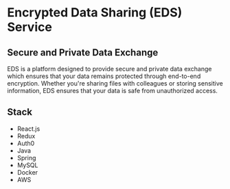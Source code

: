 # Encrypted Data Sharing (EDS) Service

## Secure and Private Data Exchange

EDS is a platform designed to provide secure
and private data exchange which ensures that your data remains
protected through end-to-end encryption. Whether you're sharing files
with colleagues or storing sensitive information, EDS ensures that
your data is safe from unauthorized access.

## Stack

- React.js
- Redux
- Auth0
- Java
- Spring
- MySQL
- Docker
- AWS
